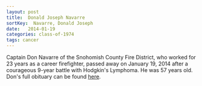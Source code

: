 ```yaml
---
layout: post
title:  Donald Joseph Navarre
sortKey:  Navarre, Donald Joseph
date:   2014-01-19
categories: class-of-1974
tags: cancer
---
```

Captain Don Navarre of the Snohomish County Fire District, who worked for 23 years as a career firefighter, passed away on January 19, 2014 after a courageous 9-year battle with Hodgkin's Lymphoma. He was 57 years old. Don's full obituary can be found [here](http://tinyurl.com/omer9oz).
